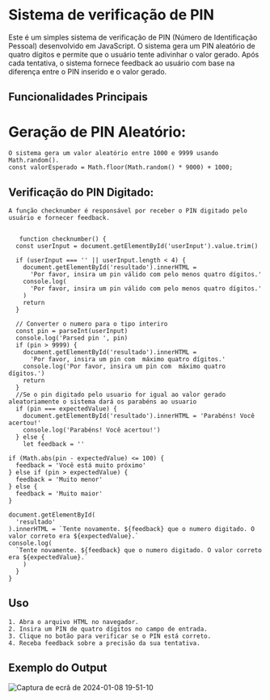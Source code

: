 # Sistema de verificação de PIN

Este é um simples sistema de verificação de PIN (Número de Identificação Pessoal) desenvolvido em JavaScript. O sistema gera um PIN aleatório de quatro dígitos e permite que o usuário tente adivinhar o valor gerado. Após cada tentativa, o sistema fornece feedback ao usuário com base na diferença entre o PIN inserido e o valor gerado.

## Funcionalidades Principais
# Geração de PIN Aleatório:

    O sistema gera um valor aleatório entre 1000 e 9999 usando Math.random().
    const valorEsperado = Math.floor(Math.random() * 9000) + 1000;

## Verificação do PIN Digitado:

    A função checknumber é responsável por receber o PIN digitado pelo usuário e fornecer feedback.

    
       function checknumber() {
      const userInput = document.getElementById('userInput').value.trim()
        
      if (userInput === '' || userInput.length < 4) {
        document.getElementById('resultado').innerHTML =
          'Por favor, insira um pin válido com pelo menos quatro dígitos.'
        console.log(
          'Por favor, insira um pin válido com pelo menos quatro dígitos.'
        )
        return
      }
    
      // Converter o numero para o tipo interiro
      const pin = parseInt(userInput)
      console.log('Parsed pin ', pin)
      if (pin > 9999) {
        document.getElementById('resultado').innerHTML =
          'Por favor, insira um pin com  máximo quatro dígitos.'
        console.log('Por favor, insira um pin com  máximo quatro dígitos.')
        return
      }
      //Se o pin digitado pelo usuario for igual ao valor gerado aleatoriamente o sistema dará os parabéns ao usuario
      if (pin === expectedValue) {
        document.getElementById('resultado').innerHTML = 'Parabéns! Você acertou!'
        console.log('Parabéns! Você acertou!')
      } else {
        let feedback = ''

    if (Math.abs(pin - expectedValue) <= 100) {
      feedback = 'Você está muito próximo'
    } else if (pin > expectedValue) {
      feedback = 'Muito menor'
    } else {
      feedback = 'Muito maior'
    }

    document.getElementById(
      'resultado'
    ).innerHTML = `Tente novamente. ${feedback} que o numero digitado. O valor correto era ${expectedValue}.`
    console.log(
      `Tente novamente. ${feedback} que o numero digitado. O valor correto era ${expectedValue}.`
        )
      }
    }


## Uso

    1. Abra o arquivo HTML no navegador.
    2. Insira um PIN de quatro dígitos no campo de entrada.
    3. Clique no botão para verificar se o PIN está correto.
    4. Receba feedback sobre a precisão da sua tentativa.


## Exemplo do Output

![Captura de ecrã de 2024-01-08 19-51-10](https://github.com/Muethea/sprintsUol/assets/64161845/36ea8691-44ee-402d-b1a4-91cdd7db4799)
